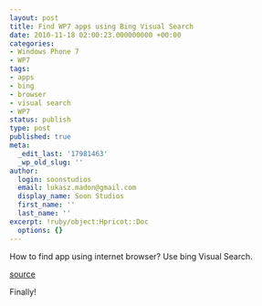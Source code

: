 ```yaml
---
layout: post
title: Find WP7 apps using Bing Visual Search
date: 2010-11-18 02:00:23.000000000 +00:00
categories:
- Windows Phone 7
- WP7
tags:
- apps
- bing
- browser
- visual search
- WP7
status: publish
type: post
published: true
meta:
  _edit_last: '17981463'
  _wp_old_slug: ''
author:
  login: soonstudios
  email: lukasz.madon@gmail.com
  display_name: Soon Studios
  first_name: ''
  last_name: ''
excerpt: !ruby/object:Hpricot::Doc
  options: {}
---
```

<p>How to find app using internet browser? Use bing Visual Search.</p>
<p><a href="http://windowsteamblog.com/windows_phone/b/windowsphone/archive/2010/11/17/find-windows-phone-7-apps-with-bing.aspx">source</a></p>
<p>Finally!</p>
